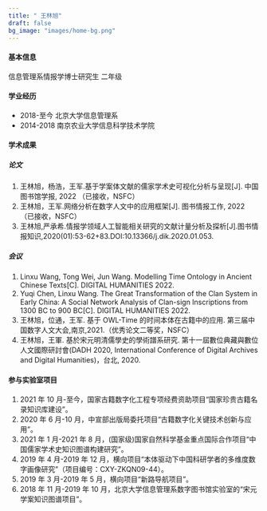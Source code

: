 ```yaml
---
title: " 王林旭"
draft: false
bg_image: "images/home-bg.png"
---
```


#### 基本信息

信息管理系情报学博士研究生 二年级

#### 学业经历

- 2018-至今 北京大学信息管理系
- 2014-2018 南京农业大学信息科学技术学院

#### 学术成果

##### 论文

1. 王林旭，杨浩，王军.基于学案体文献的儒家学术史可视化分析与呈现[J]. 中国图书馆学报, 2022 （已接收，NSFC）
2. 王林旭，王军.网络分析在数字人文中的应用框架[J]. 图书情报工作, 2022 （已接收，NSFC）
3. 王林旭,严承希.情报学领域人工智能相关研究的文献计量分析及探析[J].图书情报知识,2020(01):53-62+83.DOI:10.13366/j.dik.2020.01.053.

##### 会议

1. Linxu Wang, Tong Wei, Jun Wang. Modelling Time Ontology in Ancient Chinese Texts[C]. DIGITAL HUMANITIES 2022.
2. Yuqi Chen, Linxu Wang. The Great Transformation of the Clan System in Early China: A Social Network Analysis of Clan-sign Inscriptions from 1300 BC to 900 BC[C]. DIGITAL HUMANITIES 2022.
3. 王林旭，位通，王军. 基于 OWL-Time 的时间本体在古籍中的应用. 第三届中国数字人文大会,南京,2021.（优秀论文二等奖，NSFC）
4. 王林旭，王軍. 基於宋元明清儒學史的學術譜系研究. 第十一屆數位典藏與數位人文國際研討會(DADH 2020, International Conference of Digital Archives and Digital Humanities)，台北, 2020.

#### 参与实验室项目

1. 2021 年 10 月-至今，国家古籍数字化工程专项经费资助项目“国家珍贵古籍名录知识库建设”。
2. 2020 年 6 月-10 月，中宣部出版局委托项目“古籍数字化关键技术创新与应用”。
3. 2021 年 1 月-2021 年 8 月，(国家级)国家自然科学基金重点国际合作项目“中国儒家学术史知识图谱构建研究”。
4. 2019 年 4 月-2019 年 12 月，横向项目“本体驱动下中国科研学者的多维度数字画像研究”（项目编号：CXY-ZKQN09-44）。
5. 2019 年 3 月-2019 年 5 月，横向项目“新路导航项目”。
6. 2018 年 11 月-2019 年 10 月，北京大学信息管理系数字图书馆实验室的“宋元学案知识图谱项目”。
